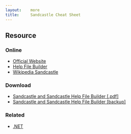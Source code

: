 ```yaml
---
layout:    more
title:     Sandcastle Cheat Sheet
---
```

<div class="content content-400">
    <div class="board board-326">
        <h2 class="board-title">Resource</h2>
        <div class="board-card">
            <h3 class="board-card-title">Online</h3>
            <ul>
                <li><a href="http://sandcastle.codeplex.com/">Official Website</a></li>
                <li><a href="http://shfb.codeplex.com/">Help File Builder</a></li>
                <li><a href="http://en.wikipedia.org/wiki/Sandcastle_(software)">Wikipedia Sandcastle</a></li>
            </ul>
        </div>
        <div class="board-card">
            <h3 class="board-card-title">Download</h3>
            <ul>
                <li><a href="http://www.red-gate.com/products/dotnet-development/ants-performance-profiler/entrypage/code-profiling-made-easy-sandcastlechart">Sandcastle and Sandcastle Help File Builder [.pdf]</a></li>
                <li><a href="/static/cs/sandcastle-wallchart.pdf">Sandcastle and Sandcastle Help File Builder [backup]</a></li>
            </ul>
        </div>
        <div class="board-card">
            <h3 class="board-card-title">Related</h3>
            <ul>
                <li><a href="/dotnet" title=".NET Cheat Sheet">.NET</a></li>
            </ul>
        </div>
    </div>
</div>
